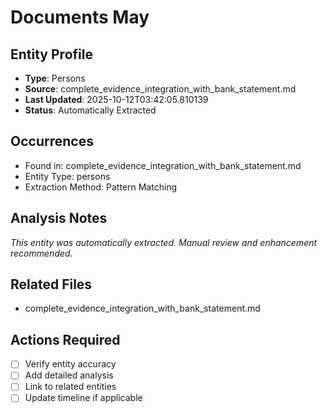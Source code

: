 # Documents May

## Entity Profile
- **Type**: Persons
- **Source**: complete_evidence_integration_with_bank_statement.md
- **Last Updated**: 2025-10-12T03:42:05.810139
- **Status**: Automatically Extracted

## Occurrences
- Found in: complete_evidence_integration_with_bank_statement.md
- Entity Type: persons
- Extraction Method: Pattern Matching

## Analysis Notes
*This entity was automatically extracted. Manual review and enhancement recommended.*

## Related Files
- complete_evidence_integration_with_bank_statement.md

## Actions Required
- [ ] Verify entity accuracy
- [ ] Add detailed analysis
- [ ] Link to related entities
- [ ] Update timeline if applicable
